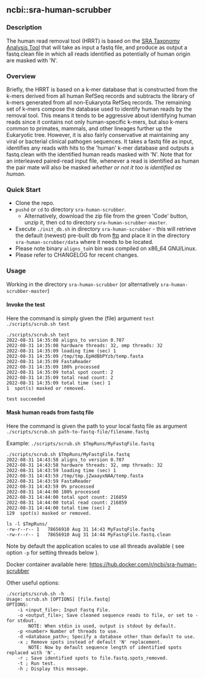 ## ncbi::sra-human-scrubber 
### Description
The human read removal tool (HRRT) is based on the [SRA Taxonomy Analysis Tool](https://doi.org/10.1186/s13059-021-02490-0) that will take as input a fastq file, and produce as output a fastq.clean file in which all reads identified as potentially of human origin are masked with 'N'.
### Overview
Briefly, the HRRT is based on a k-mer database that is constructed from the k-mers derived from all human RefSeq records and subtracts the library of k-mers generated from all non-Eukaryota RefSeq records. The remaining set of k-mers compose the database used to identify human reads by the removal tool. This means it tends to be aggressive about identifying human reads since it contains not only human-specific k-mers, but also k-mers common to primates, mammals, and other lineages further up the Eukaryotic tree. However, it is also fairly conservative at maintaining any viral or bacterial clinical pathogen sequences. It takes a fastq file as input, identifies any reads with hits to the 'human' k-mer database and outputs a fastq.clean with
the identified human reads masked with 'N'. Note that for an interleaved paired-read input file, whenever a read is identified as human the pair mate will also be masked *whether or not it too is identified as human.*
### Quick Start
* Clone the repo.
* `pushd` or `cd` to directory `sra-human-scrubber`.
    * Alternatively, download the zip file from the green 'Code' button, unzip it, then cd to directory `sra-human-scrubber-master`.
* Execute `./init_db.sh` in directory `sra-human-scrubber` - this will retrieve the default (newest) pre-built db from [ftp](https://ftp.ncbi.nlm.nih.gov/sra/dbs/human_filter/) and place it in the directory `sra-human-scrubber/data` where it needs to be located.
* Please note binary `aligns_to`in bin was compiled on x86_64 GNU/Linux. 
* Please refer to CHANGELOG for recent changes.

### Usage
Working in the directory `sra-human-scrubber` (or alternatively `sra-human-scrubber-master`)
#### Invoke the test 
Here the command is simply given the (file) argument `test`
`./scripts/scrub.sh test`

```
./scripts/scrub.sh test
2022-08-31 14:35:08	aligns_to version 0.707
2022-08-31 14:35:08	hardware threads: 32, omp threads: 32
2022-08-31 14:35:09	loading time (sec) 1
2022-08-31 14:35:09	/tmp/tmp.EpHdBbPYzb/temp.fasta
2022-08-31 14:35:09	FastaReader
2022-08-31 14:35:09	100% processed
2022-08-31 14:35:09	total spot count: 2
2022-08-31 14:35:09	total read count: 2
2022-08-31 14:35:09	total time (sec) 1
1  spot(s) masked or removed.

test succeeded
```

#### Mask human reads from fastq file

Here the command is given the path to your local fastq file as argument
`./scripts/scrub.sh path-to-fastq-file/filename.fastq`

Example:
`./scripts/scrub.sh $TmpRuns/MyFastqFile.fastq`

```
./scripts/scrub.sh $TmpRuns/MyFastqFile.fastq 
2022-08-31 14:43:58	aligns_to version 0.707
2022-08-31 14:43:58	hardware threads: 32, omp threads: 32
2022-08-31 14:43:59	loading time (sec) 1
2022-08-31 14:43:59	/tmp/tmp.jZwaayxNAA/temp.fasta
2022-08-31 14:43:59	FastaReader
2022-08-31 14:43:59	0% processed
2022-08-31 14:44:00	100% processed
2022-08-31 14:44:00	total spot count: 216859
2022-08-31 14:44:00	total read count: 216859
2022-08-31 14:44:00	total time (sec) 2
129  spot(s) masked or removed.

ls -l $TmpRuns/
-rw-r--r-- 1   78656910 Aug 31 14:43 MyFastqFile.fastq
-rw-r--r-- 1   78656910 Aug 31 14:44 MyFastqFile.fastq.clean
```
Note by default the application scales to use all threads available
( see option `-p` for setting threads below ).

Docker container available here: https://hub.docker.com/r/ncbi/sra-human-scrubber

Other useful options:
```
./scripts/scrub.sh -h
Usage: scrub.sh [OPTIONS] [file.fastq] 
OPTIONS:
	-i <input_file>; Input Fastq File.
	-o <output_file>; Save cleaned sequence reads to file, or set to - for stdout.
		NOTE: When stdin is used, output is stdout by default.
	-p <number> Number of threads to use.
	-d <database_path>; Specify a database other than default to use.
	-x ; Remove spots instead of default 'N' replacement.
		NOTE: Now by default sequence length of identified spots replaced with 'N'.
	-r ; Save identified spots to file.fastq.spots_removed.
	-t ; Run test.
	-h ; Display this message.

```
